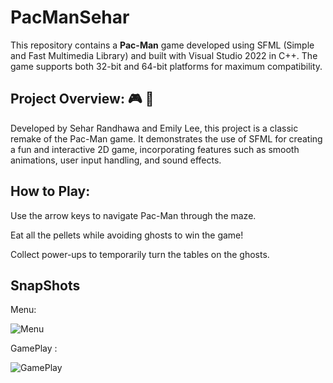 # PacManSehar
This repository contains a **Pac-Man** game developed using SFML (Simple and Fast Multimedia Library) and built with Visual Studio 2022 in C++. The game supports both 32-bit and 64-bit platforms for maximum compatibility.

## Project Overview: 🎮 👾
Developed by Sehar Randhawa and Emily Lee, this project is a classic remake of the Pac-Man game. It demonstrates the use of SFML for creating a fun and interactive 2D game, incorporating features such as smooth animations, user input handling, and sound effects.

## How to Play:
Use the arrow keys to navigate Pac-Man through the maze.

Eat all the pellets while avoiding ghosts to win the game!

Collect power-ups to temporarily turn the tables on the ghosts.

## SnapShots
Menu:

![Menu](https://github.com/seharrandhawa4/PacManSehar/blob/master/assets/Screenshot%202024-09-04%20182133.png)

GamePlay :

![GamePlay](https://github.com/seharrandhawa4/PacManSehar/blob/master/assets/Screenshot%202024-09-04%182209.png)
